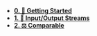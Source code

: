 <!-- markdownlint-disable first-line-heading -->

- [**0. 🌱 Getting Started**](0-Getting-Started/ "🌱 Getting Started")
- [**1. 🌊 Input/Output Streams**](1-Input-Output-Streams/ "🌊 Input/Output Streams")
- [**2. ⚖️ Comparable**](2-Comparable/ "⚖️ Comparable")

